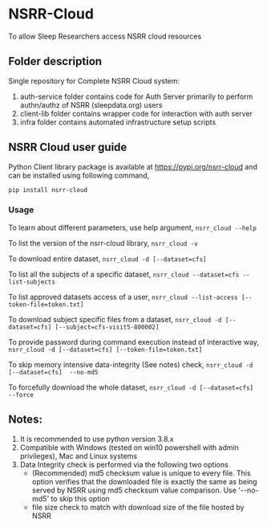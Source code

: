 # NSRR-Cloud
To allow Sleep Researchers access NSRR cloud resources

## Folder description

Single repository for Complete NSRR Cloud system:
1. auth-service folder contains code for Auth Server primarily to perform authn/authz of NSRR (sleepdata.org) users
2. client-lib folder contains wrapper code for interaction with auth server
3. infra folder contains automated infrastructure setup scripts

## NSRR Cloud user guide

Python Client library package is available at https://pypi.org/nsrr-cloud and can be installed using following command,

`pip install nsrr-cloud`

### Usage

To learn about different parameters, use help argument,
`nsrr_cloud --help`

To list the version of the nsrr-cloud library,
`nsrr_cloud -v`

To download entire dataset,
`nsrr_cloud -d [--dataset=cfs]`

To list all the subjects of a specific dataset,
`nsrr_cloud --dataset=cfs --list-subjects`

To list approved datasets access of a user,
`nsrr_cloud --list-access [--token-file=token.txt]`

To download subject specific files from a dataset,
`nsrr_cloud -d [--dataset=cfs] [--subject=cfs-visit5-800002]`

To provide password during command execution instead of interactive way,
`nsrr_cloud -d [--dataset=cfs] [--token-file=token.txt]`

To skip memory intensive data-integrity (See notes) check,
`nsrr_cloud -d [--dataset=cfs]  --no-md5`

To forcefully download the whole dataset,
`nsrr_cloud -d [--dataset=cfs]  --force`

## Notes: 
1. It is recommended to use python version 3.8.x
2. Compatible with Windows (tested on win10 powershell with admin privileges), Mac and Linux systems
3. Data Integrity check is performed via the following two options
    - (Recommended) md5 checksum value is unique to every file. This option verifies that the downloaded file is exactly the same as being served by NSRR using md5 checksum value comparison. Use '--no-md5' to skip this option
    - file size check to match with download size of the file hosted by NSRR 
